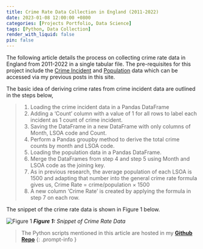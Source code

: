 ```yaml
---
title: Crime Rate Data Collection in England (2011-2022)
date: 2023-01-08 12:00:00 +0800
categories: [Projects Portfolio, Data Science]
tags: [Python, Data Collection]
render_with_liquid: false
pin: false
---
```


The following article details the process on collecting crime rate data in England from 2011-2022 in a single tabular file. The pre-requisites for this project include the [Crime Incident](/posts/DS-4) and [Population](/posts/DS-7) data which can be accessed via my previous posts in this site.

The basic idea of deriving crime rates from crime incident data are outlined in the steps below,
>1.	Loading the crime incident data in a Pandas DataFrame
>2.	Adding a ‘Count’ column with a value of 1 for all rows to label each incident as 1 count of crime incident.
>3.	Saving the DataFrame in a new DataFrame with only columns of Month, LSOA code and Count.
>4.	Perform a Pandas groupby method to derive the total crime counts by month and LSOA code.
>5.	Loading the population data in a Pandas DataFrame.
>6.	Merge the DataFrames from step 4 and step 5 using Month and LSOA code as the joining key.
>7.	As in previous research, the average population of each LSOA is 1500 and adapting that number into the general crime rate formula gives us, Crime Rate =  crime/population  × 1500
>8.	A new column ‘Crime Rate’ is created by applying the formula in step 7 on each row.

The snippet of the crime rate data is shown in Figure 1 below.

![Figure 1](/DS9/Picture1.png)
_**Figure 1:** Snippet of Crime Rate Data_

> The Python scripts mentioned in this article are hosted in my [**Github Repo**](https://github.com/dineshnaidu10/Amazon-Prime-Data-Analysis-NoSQL-)
{: .prompt-info }









